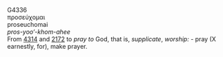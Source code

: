 G4336  
προσεύχομαι  
proseuchomai  
*pros-yoo‘-khom-ahee*  
From [4314](g4314) and [2172](g2172) to *pray* *to* God, that is,
*supplicate*, *worship:* - pray (X earnestly, for), make prayer.  
